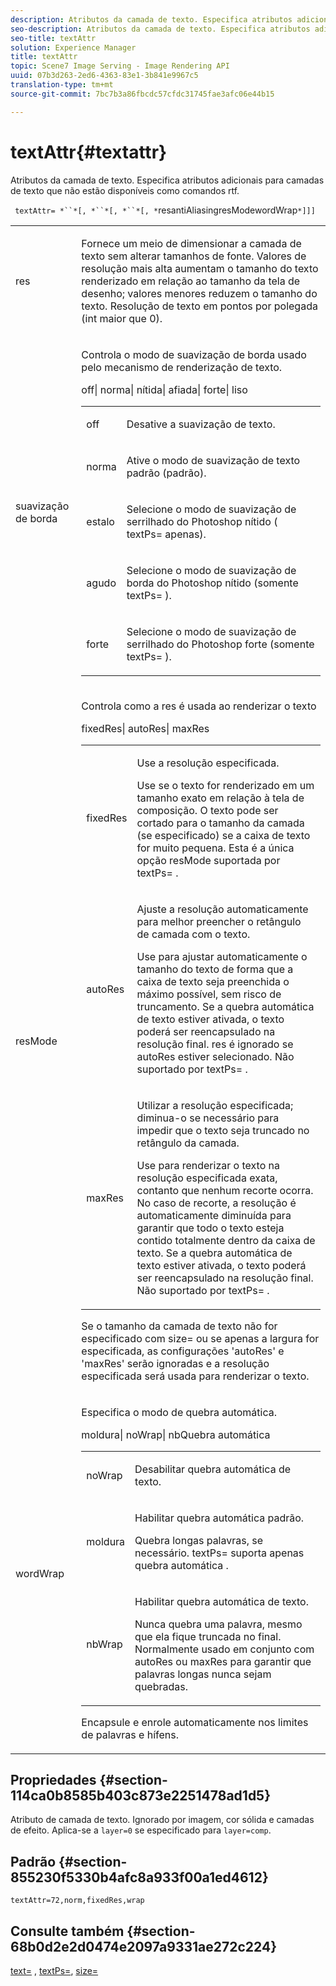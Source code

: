 ```yaml
---
description: Atributos da camada de texto. Especifica atributos adicionais para camadas de texto que não estão disponíveis como comandos rtf.
seo-description: Atributos da camada de texto. Especifica atributos adicionais para camadas de texto que não estão disponíveis como comandos rtf.
seo-title: textAttr
solution: Experience Manager
title: textAttr
topic: Scene7 Image Serving - Image Rendering API
uuid: 07b3d263-2ed6-4363-83e1-3b841e9967c5
translation-type: tm+mt
source-git-commit: 7bc7b3a86fbcdc57cfdc31745fae3afc06e44b15

---
```



# textAttr{#textattr}

Atributos da camada de texto. Especifica atributos adicionais para camadas de texto que não estão disponíveis como comandos rtf.

` textAttr= *``*[, *``*[, *``*[, *`resantiAliasingresModewordWrap`*]]]`

<table id="simpletable_0072BF7DF52B4959A14EDEF60A6EBDEE"> 
 <tr class="strow"> 
  <td class="stentry"> <p> <span class="codeph"> <span class="varname"> res </span></span> </p> </td> 
  <td class="stentry"> <p>Fornece um meio de dimensionar a camada de texto sem alterar tamanhos de fonte. Valores de resolução mais alta aumentam o tamanho do texto renderizado em relação ao tamanho da tela de desenho; valores menores reduzem o tamanho do texto. Resolução de texto em pontos por polegada (int maior que 0). </p> </td> 
 </tr> 
 <tr class="strow"> 
  <td class="stentry"> <p> <span class="codeph"> <span class="varname"> suavização de borda </span></span> </p> </td> 
  <td class="stentry"> <p>Controla o modo de suavização de borda usado pelo mecanismo de renderização de texto. </p> <p> <span class="codeph"> off| norma| nítida| afiada| forte| liso </span> </p> <p> 
    <table id="simpletable_AE2331118FCA4BC7877233E287CED6A4"> 
     <tr class="strow"> 
      <td class="stentry"> <p> <span class="codeph"> off </span> </p> </td> 
      <td class="stentry"> <p>Desative a suavização de texto. </p> </td> 
     </tr> 
     <tr class="strow"> 
      <td class="stentry"> <p> <span class="codeph"> norma </span> </p> </td> 
      <td class="stentry"> <p>Ative o modo de suavização de texto padrão (padrão). </p> </td> 
     </tr> 
     <tr class="strow"> 
      <td class="stentry"> <p> <span class="codeph"> estalo </span> </p> </td> 
      <td class="stentry"> <p>Selecione o modo de suavização de serrilhado do Photoshop <span class="codeph"> nítido </span> ( <span class="codeph"> textPs= </span> apenas). </p> </td> 
     </tr> 
     <tr class="strow"> 
      <td class="stentry"> <p> <span class="codeph"> agudo </span> </p> </td> 
      <td class="stentry"> <p>Selecione o modo de suavização de borda do Photoshop <span class="codeph"> nítido </span> (somente <span class="codeph"> textPs= </span> ). </p> </td> 
     </tr> 
     <tr class="strow"> 
      <td class="stentry"> <p> <span class="codeph"> forte </span> </p> </td> 
      <td class="stentry"> <p>Selecione o modo de suavização de serrilhado do Photoshop <span class="codeph"> forte </span> (somente <span class="codeph"> textPs= </span> ). </p> </td> 
     </tr> 
    </table> </p> </td> 
 </tr> 
 <tr class="strow"> 
  <td class="stentry"> <p> <span class="codeph"> <span class="varname"> resMode </span></span> </p> </td> 
  <td class="stentry"> <p>Controla como a res é usada ao renderizar o texto </p> <p> <span class="codeph"> fixedRes| autoRes| maxRes </span> </p> <p> 
    <table id="simpletable_2CFC06DB37154C7C92614FDF7A818DB5"> 
     <tr class="strow"> 
      <td class="stentry"> <p> <span class="codeph"> fixedRes </span> </p> </td> 
      <td class="stentry"> <p>Use a resolução especificada. </p> <p>Use se o texto for renderizado em um tamanho exato em relação à tela de composição. O texto pode ser cortado para o tamanho da camada (se especificado) se a caixa de texto for muito pequena. Esta é a única opção <span class="varname"> resMode </span> suportada por <span class="codeph"> textPs= </span>. </p> </td> 
     </tr> 
     <tr class="strow"> 
      <td class="stentry"> <p> <span class="codeph"> autoRes </span> </p> </td> 
      <td class="stentry"> <p>Ajuste a resolução automaticamente para melhor preencher o retângulo de camada com o texto. </p> <p>Use para ajustar automaticamente o tamanho do texto de forma que a caixa de texto seja preenchida o máximo possível, sem risco de truncamento. Se a quebra automática de texto estiver ativada, o texto poderá ser reencapsulado na resolução final. <span class="varname"> res </span> é ignorado se <span class="codeph"> autoRes </span> estiver selecionado. Não suportado por <span class="codeph"> textPs= </span>. </p> </td> 
     </tr> 
     <tr class="strow"> 
      <td class="stentry"> <p> <span class="codeph"> maxRes </span> </p> </td> 
      <td class="stentry"> <p>Utilizar a resolução especificada; diminua-o se necessário para impedir que o texto seja truncado no retângulo da camada. </p> <p>Use para renderizar o texto na resolução especificada exata, contanto que nenhum recorte ocorra. No caso de recorte, a resolução é automaticamente diminuída para garantir que todo o texto esteja contido totalmente dentro da caixa de texto. Se a quebra automática de texto estiver ativada, o texto poderá ser reencapsulado na resolução final. Não suportado por <span class="codeph"> textPs= </span>. </p> </td> 
     </tr> 
    </table> </p> <p>Se o tamanho da camada de texto não for especificado com size= ou se apenas a largura for especificada, as configurações 'autoRes' e 'maxRes' serão ignoradas e a resolução especificada será usada para renderizar o texto. </p> </td> 
 </tr> 
 <tr class="strow"> 
  <td class="stentry"> <p> <span class="codeph"> <span class="varname"> wordWrap </span></span> </p> </td> 
  <td class="stentry"> <p>Especifica o modo de quebra automática. </p> <p> <span class="codeph"> moldura| noWrap| nbQuebra automática </span> </p> <p> 
    <table id="simpletable_FF2510E029EC41E29BC30D9FC2923EA3"> 
     <tr class="strow"> 
      <td class="stentry"> <p> <span class="codeph"> noWrap </span> </p> </td> 
      <td class="stentry"> <p>Desabilitar quebra automática de texto. </p> </td> 
     </tr> 
     <tr class="strow"> 
      <td class="stentry"> <p> <span class="codeph"> moldura </span> </p> </td> 
      <td class="stentry"> <p>Habilitar quebra automática padrão. </p> <p>Quebra longas palavras, se necessário. <span class="codeph"> textPs= </span> suporta apenas <span class="codeph"> quebra automática </span>. </p> </td> 
     </tr> 
     <tr class="strow"> 
      <td class="stentry"> <p> <span class="codeph"> nbWrap </span> </p> </td> 
      <td class="stentry"> <p>Habilitar quebra automática de texto. </p> <p>Nunca quebra uma palavra, mesmo que ela fique truncada no final. Normalmente usado em conjunto com <span class="codeph"> autoRes </span> ou <span class="codeph"> maxRes </span> para garantir que palavras longas nunca sejam quebradas. </p> </td> 
     </tr> 
    </table> </p> <p>Encapsule <span class="codeph"> e </span> enrole <span class="codeph"> </span> automaticamente nos limites de palavras e hífens. </p> </td> 
 </tr> 
</table>

## Propriedades {#section-114ca0b8585b403c873e2251478ad1d5}

Atributo de camada de texto. Ignorado por imagem, cor sólida e camadas de efeito. Aplica-se a `layer=0` se especificado para `layer=comp`.

## Padrão {#section-855230f5330b4afc8a933f00a1ed4612}

`textAttr=72,norm,fixedRes,wrap`

## Consulte também {#section-68b0d2e2d0474e2097a9331ae272c224}

[text=](../../../../../is-api/http-ref/image-serving-api-ref/c-http-protocol-reference/c-command-reference/r-text.md#reference-84634052e48548539a1ef63cbe41f22f) , [textPs=](../../../../../is-api/http-ref/image-serving-api-ref/c-http-protocol-reference/c-command-reference/r-textps.md#reference-4209a2a6169f44278da2647cfb0cd767), [size=](../../../../../is-api/http-ref/image-serving-api-ref/c-http-protocol-reference/c-data-types/r-size.md#reference-04d383f32c7b4003bed9978cb854747b)
